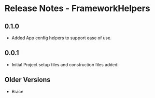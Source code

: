 # Release Notes - FrameworkHelpers

## 0.1.0
- Added App config helpers to support ease of use.

## 0.0.1
- Initial Project setup files and construction files added.

## Older Versions
- Brace

